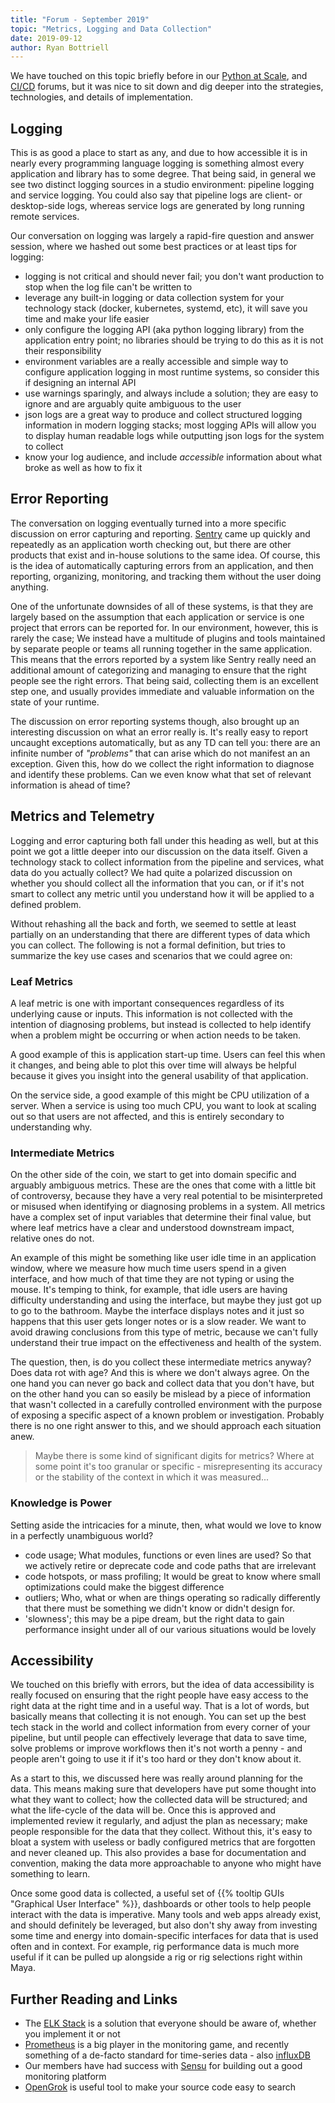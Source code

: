 ```yaml
---
title: "Forum - September 2019"
topic: "Metrics, Logging and Data Collection"
date: 2019-09-12
author: Ryan Bottriell
---
```


We have touched on this topic briefly before in our [Python at Scale](/posts/2019-06-27-python-at-scale), and [CI/CD](/posts/2019-06-01-ci-cd) forums, but it was nice to sit down and dig deeper into the strategies, technologies, and details of implementation.

## Logging

This is as good a place to start as any, and due to how accessible it is in nearly every programming language logging is something almost every application and library has to some degree. That being said, in general we see two distinct logging sources in a studio environment: pipeline logging and service logging. You could also say that pipeline logs are client- or desktop-side logs, whereas service logs are generated by long running remote services.

Our conversation on logging was largely a rapid-fire question and answer session, where we hashed out some best practices or at least tips for logging:

- logging is not critical and should never fail; you don't want production to stop when the log file can't be written to
- leverage any built-in logging or data collection system for your technology stack (docker, kubernetes, systemd, etc), it will save you time and make your life easier
- only configure the logging API (aka python logging library) from the application entry point; no libraries should be trying to do this as it is not their responsibility
- environment variables are a really accessible and simple way to configure application logging in most runtime systems, so consider this if designing an internal API
- use warnings sparingly, and always include a solution; they are easy to ignore and are arguably quite ambiguous to the user
- json logs are a great way to produce and collect structured logging information in modern logging stacks; most logging APIs will allow you to display human readable logs while outputting json logs for the system to collect
- know your log audience, and include _accessible_ information about what broke as well as how to fix it

## Error Reporting

The conversation on logging eventually turned into a more specific discussion on error capturing and reporting. [Sentry](https://sentry.io) came up quickly and repeatedly as an application worth checking out, but there are other products that exist and in-house solutions to the same idea. Of course, this is the idea of automatically capturing errors from an application, and then reporting, organizing, monitoring, and tracking them without the user doing anything.

One of the unfortunate downsides of all of these systems, is that they are largely based on the assumption that each application or service is one project that errors can be reported for. In our environment, however, this is rarely the case; We instead have a multitude of plugins and tools maintained by separate people or teams all running together in the same application. This means that the errors reported by a system like Sentry really need an additional amount of categorizing and managing to ensure that the right people see the right errors. That being said, collecting them is an excellent step one, and usually provides immediate and valuable information on the state of your runtime.

The discussion on error reporting systems though, also brought up an interesting discussion on what an error really is. It's really easy to report uncaught exceptions automatically, but as any TD can tell you: there are an infinite number of _"problems"_ that can arise which do not manifest an an exception. Given this, how do we collect the right information to diagnose and identify these problems. Can we even know what that set of relevant information is ahead of time?

## Metrics and Telemetry

Logging and error capturing both fall under this heading as well, but at this point we got a little deeper into our discussion on the data itself. Given a technology stack to collect information from the pipeline and services, what data do you actually collect? We had quite a polarized discussion on whether you should collect all the information that you can, or if it's not smart to collect any metric until you understand how it will be applied to a defined problem.

Without rehashing all the back and forth, we seemed to settle at least partially on an understanding that there are different types of data which you can collect. The following is not a formal definition, but tries to summarize the key use cases and scenarios that we could agree on:

### Leaf Metrics

A leaf metric is one with important consequences regardless of its underlying cause or inputs. This information is not collected with the intention of diagnosing problems, but instead is collected to help identify when a problem might be occurring or when action needs to be taken.

A good example of this is application start-up time. Users can feel this when it changes, and being able to plot this over time will always be helpful because it gives you insight into the general usability of that application.

On the service side, a good example of this might be CPU utilization of a server. When a service is using too much CPU, you want to look at scaling out so that users are not affected, and this is entirely secondary to understanding why.

### Intermediate Metrics

On the other side of the coin, we start to get into domain specific and arguably ambiguous metrics. These are the ones that come with a little bit of controversy, because they have a very real potential to be misinterpreted or misused when identifying or diagnosing problems in a system. All metrics have a complex set of input variables that determine their final value, but where leaf metrics have a clear and understood downstream impact, relative ones do not.

An example of this might be something like user idle time in an application window, where we measure how much time users spend in a given interface, and how much of that time they are not typing or using the mouse. It's temping to think, for example, that idle users are having difficulty understanding and using the interface, but maybe they just got up to go to the bathroom. Maybe the interface displays notes and it just so happens that this user gets longer notes or is a slow reader. We want to avoid drawing conclusions from this type of metric, because we can't fully understand their true impact on the effectiveness and health of the system.

The question, then, is do you collect these intermediate metrics anyway? Does data rot with age? And this is where we don't always agree. On the one hand you can never go back and collect data that you don't have, but on the other hand you can so easily be mislead by a piece of information that wasn't collected in a carefully controlled environment with the purpose of exposing a specific aspect of a known problem or investigation. Probably there is no one right answer to this, and we should approach each situation anew.

> Maybe there is some kind of significant digits for metrics? Where at some point it's too granular or specific - misrepresenting its accuracy or the stability of the context in which it was measured...

### Knowledge is Power

Setting aside the intricacies for a minute, then, what would we love to know in a perfectly unambiguous world?

- code usage; What modules, functions or even lines are used? So that we actively retire or deprecate code and code paths that are irrelevant
- code hotspots, or mass profiling; It would be great to know where small optimizations could make the biggest difference
- outliers; Who, what or when are things operating so radically differently that there must be something we didn't know or didn't design for.
- 'slowness'; this may be a pipe dream, but the right data to gain performance insight under all of our various situations would be lovely

## Accessibility

We touched on this briefly with errors, but the idea of data accessibility is really focused on ensuring that the right people have easy access to the right data at the right time and in a useful way. That is a lot of words, but basically means that collecting it is not enough. You can set up the best tech stack in the world and collect information from every corner of your pipeline, but until people can effectively leverage that data to save time, solve problems or improve workflows then it's not worth a penny - and people aren't going to use it if it's too hard or they don't know about it.

As a start to this, we discussed here was really around planning for the data. This means making sure that developers have put some thought into what they want to collect; how the collected data will be structured; and what the life-cycle of the data will be. Once this is approved and implemented review it regularly, and adjust the plan as necessary; make people responsible for the data that they collect. Without this, it's easy to bloat a system with useless or badly configured metrics that are forgotten and never cleaned up. This also provides a base for documentation and convention, making the data more approachable to anyone who might have something to learn.

Once some good data is collected, a useful set of {{% tooltip GUIs "Graphical User Interface" %}}, dashboards or other tools to help people interact with the data is imperative. Many tools and web apps already exist, and should definitely be leveraged, but also don't shy away from investing some time and energy into domain-specific interfaces for data that is used often and in context. For example, rig performance data is much more useful if it can be pulled up alongside a rig or rig selections right within Maya.

## Further Reading and Links

- The [ELK Stack](https://www.elastic.co/what-is/elk-stack) is a solution that everyone should be aware of, whether you implement it or not
- [Prometheus](https://prometheus.io/) is a big player in the monitoring game, and recently something of a de-facto standard for time-series data - also [influxDB](https://www.influxdata.com/)
- Our members have had success with [Sensu](https://sensu.io/) for building out a good monitoring platform
- [OpenGrok](https://oracle.github.io/opengrok/) is useful tool to make your source code easy to search
